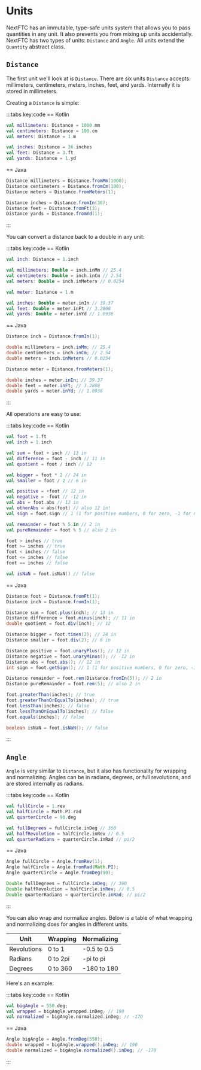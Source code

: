 # Units

NextFTC has an immutable, type-safe units system that allows you to pass
quantities in any unit. It also prevents you from mixing up units accidentally.
NextFTC has two types of units: `Distance` and `Angle`. All units extend the
`Quantity` abstract class.

## `Distance`

The first unit we'll look at is `Distance`. There are six units `Distance`
accepts: millimeters, centimeters, meters, inches, feet, and yards. Internally
it is stored in millimeters.

Creating a `Distance` is simple:

:::tabs key:code
== Kotlin

```kotlin
val millimeters: Distance = 1000.mm
val centimeters: Distance = 100.cm
val meters: Distance = 1.m

val inches: Distance = 36.inches
val feet: Distance = 3.ft
val yards: Distance = 1.yd
```

== Java

```java
Distance millimeters = Distance.fromMm(1000);
Distance centimeters = Distance.fromCm(100);
Distance meters = Distance.fromMeters(1);

Distance inches = Distance.fromIn(36);
Distance feet = Distance.fromFt(3);
Distance yards = Distance.fromYd(1);
```

:::

You can convert a distance back to a double in any unit:

:::tabs key:code
== Kotlin

```kotlin
val inch: Distance = 1.inch

val millimeters: Double = inch.inMm // 25.4
val centimeters: Double = inch.inCm // 2.54
val meters: Double = inch.inMeters // 0.0254

val meter: Distance = 1.m

val inches: Double = meter.inIn // 39.37
val feet: Double = meter.inFt // 3.2808
val yards: Double = meter.inYd // 1.0936
```

== Java

```java
Distance inch = Distance.fromIn(1);

double millimeters = inch.inMm; // 25.4
double centimeters = inch.inCm; // 2.54
double meters = inch.inMeters // 0.0254

Distance meter = Distance.fromMeters(1);

double inches = meter.inIn; // 39.37
double feet = meter.inFt; // 3.2808
double yards = meter.inYd; // 1.0936
```

:::

All operations are easy to use:

:::tabs key:code
== Kotlin

```kotlin
val foot = 1.ft
val inch = 1.inch

val sum = foot + inch // 13 in
val difference = foot - inch // 11 in
val quotient = foot / inch // 12

val bigger = foot * 2 // 24 in
val smaller = foot / 2 // 6 in

val positive = +foot // 12 in
val negative = -foot // -12 in
val abs = foot.abs // 12 in
val otherAbs = abs(foot) // also 12 in!
val sign = foot.sign // 1 (1 for positive numbers, 0 for zero, -1 for negative numbers)

val remainder = foot % 5.in // 2 in
val pureRemainder = foot % 5 // also 2 in

foot > inches // true
foot >= inches // true
foot < inches // false
foot <= inches // false
foot == inches // false

val isNaN = foot.isNaN() // false
```

== Java

```java
Distance foot = Distance.fromFt(1);
Distance inch = Distance.fromIn(1);

Distance sum = foot.plus(inch); // 13 in
Distance difference = foot.minus(inch); // 11 in
double quotient = foot.div(inch); // 12

Distance bigger = foot.times(2); // 24 in
Distance smaller = foot.div(2); // 6 in

Distance positive = foot.unaryPlus(); // 12 in
Distance negative = foot.unaryMinus(); // -12 in
Distance abs = foot.abs(); // 12 in
int sign = foot.getSign(); // 1 (1 for positive numbers, 0 for zero, -1 for negative numbers)

Distance remainder = foot.rem(Distance.fromIn(5)); // 2 in
Distance pureRemainder = foot.rem(5); // also 2 in

foot.greaterThan(inches); // true
foot.greaterThanOrEqualTo(inches); // true
foot.lessThan(inches); // false
foot.lessThanOrEqualTo(inches); // false
foot.equals(inches); // false

boolean isNaN = foot.isNaN(); // false
```

:::

## `Angle`

`Angle` is very similar to `Distance`, but it also has
functionality for wrapping and normalizing. Angles can be in radians, degrees,
or full revolutions, and are stored internally as radians.

:::tabs key:code
== Kotlin

```kotlin
val fullCircle = 1.rev
val halfCircle = Math.PI.rad
val quarterCircle = 90.deg

val fullDegrees = fullCircle.inDeg // 360
val halfRevolution = halfCircle.inRev // 0.5
val quarterRadians = quarterCircle.inRad // pi/2
```

== Java

```java
Angle fullCircle = Angle.fromRev(1);
Angle halfCircle = Angle.fromRad(Math.PI);
Angle quarterCircle = Angle.fromDeg(90);

Double fullDegrees = fullCircle.inDeg; // 360
Double halfRevolution = halfCircle.inRev; // 0.5
Double quarterRadians = quarterCircle.inRad; // pi/2
```

:::

You can also wrap and normalize angles. Below is a table of what wrapping and
normalizing does for angles in different units.

| Unit        | Wrapping | Normalizing |
|-------------|----------|-------------|
| Revolutions | 0 to 1   | -0.5 to 0.5 |
| Radians     | 0 to 2pi | -pi to pi   |
| Degrees     | 0 to 360 | -180 to 180 |

Here's an example:

:::tabs key:code
== Kotlin

```kotlin
val bigAngle = 550.deg;
val wrapped = bigAngle.wrapped.inDeg; // 190
val normalized = bigAngle.normalized.inDeg; // -170
```

== Java

```java
Angle bigAngle = Angle.fromDeg(550);
double wrapped = bigAngle.wrapped().inDeg; // 190
double normalized = bigAngle.normalized().inDeg; // -170
```

:::